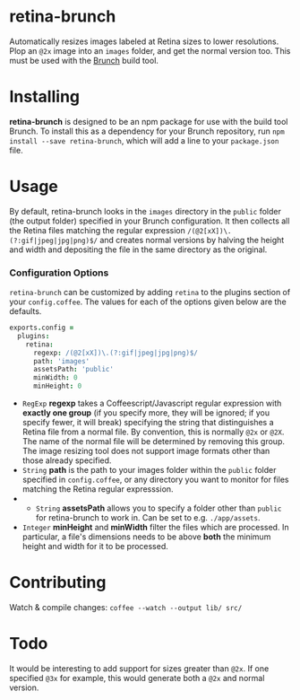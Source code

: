 retina-brunch
=============

Automatically resizes images labeled at Retina sizes to lower resolutions. Plop an `@2x` image into an `images` folder, and get the normal version too. This must be used with the [Brunch](http://brunch.io) build tool.

Installing
===
**retina-brunch** is designed to be an npm package for use with the build tool Brunch. To install this as a dependency for your Brunch repository, run `npm install --save retina-brunch`, which will add a line to your `package.json` file.

Usage
===
By default, retina-brunch looks in the `images` directory in the `public` folder (the output folder) specified in your Brunch configuration. It then collects all the Retina files matching the regular expression `/(@2[xX])\.(?:gif|jpeg|jpg|png)$/` and creates normal versions by halving the height and width and depositing the file in the same directory as the original.

### Configuration Options
`retina-brunch` can be customized by adding `retina` to the plugins section of your `config.coffee`. The values for each of the options given below are the defaults.

```coffeescript
exports.config =
  plugins:
    retina:
      regexp: /(@2[xX])\.(?:gif|jpeg|jpg|png)$/
      path: 'images'
      assetsPath: 'public'
      minWidth: 0
      minHeight: 0
```

* `RegExp` **regexp** takes a Coffeescript/Javascript regular expression with **exactly one group** (if you specify more, they will be ignored; if you specify fewer, it will break) specifying the string that distinguishes a Retina file from a normal file. By convention, this is normally `@2x` or `@2X`. The name of the normal file will be determined by removing this group. The image resizing tool does not support image formats other than those already specified.
* `String` **path** is the path to your images folder within the `public` folder specified in `config.coffee`, or any directory you want to monitor for files matching the Retina regular expresssion.
* * `String` **assetsPath** allows you to specify a folder other than `public` for retina-brunch to work in. Can be set to e.g. `./app/assets`.
* `Integer` **minHeight** and **minWidth** filter the files which are processed. In particular, a file's dimensions needs to be above **both** the minimum height and width for it to be processed.

Contributing
===

Watch & compile changes: `coffee --watch --output lib/ src/`


Todo
===
It would be interesting to add support for sizes greater than `@2x`. If one specified `@3x` for example, this would generate both a `@2x` and normal version.

